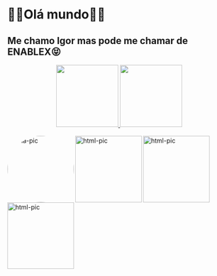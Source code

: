 <h1>🐱‍👤Olá mundo🐱‍👤</h1>
  <h2>Me chamo Igor mas pode me chamar de <b>ENABLEX</b>😝</h2>

<div align="center">
  <a href="https://github.com/1enablex">
  <img height="140em" src="https://github-readme-stats.vercel.app/api?username=1enablex&show_icons=true&theme=dracula&include_all_commits=true&count_private=true"/>
  <img height="140em" src="https://github-readme-stats.vercel.app/api/top-langs/?username=1enablex&layout=compact&langs_count=7&theme=dracula"/>
</div>
<div style="display: inline_block"><br>
  <img align="left" alt="Ena-pic" height="150" style=" border-radius:500px;"
src="https://cdn.discordapp.com/attachments/946812447770157126/949102786698706944/88e60434c44d4e5414b238ed23e07d1f.jpg">
<img align="left" alt="html-pic" height="150" style=" border: radius 6px;900px;"
src="https://cdn.jsdelivr.net/gh/devicons/devicon/icons/html5/html5-original-wordmark.svg" />
<img align="left" alt="html-pic" height="150" style=" border: radius 6px;900px;"
src="https://cdn.jsdelivr.net/gh/devicons/devicon/icons/css3/css3-plain-wordmark.svg" />
<img align="left" alt="html-pic" height="150" style=" border: radius 6px;900px;"
src="https://cdn.jsdelivr.net/gh/devicons/devicon/icons/javascript/javascript-original.svg" />
</div>

